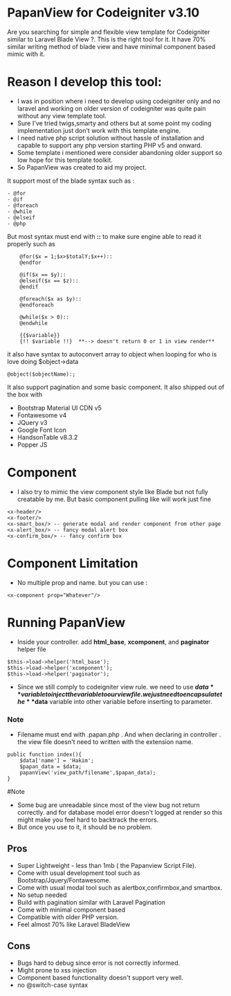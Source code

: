 
# PapanView for Codeigniter v3.10

Are you searching for simple and flexible view template for Codeigniter similar to Laravel Blade View ?. This is the right tool for it. It have 70% similar writing method of blade view and have minimal component based mimic with it.

# Reason I develop this tool:
- I was in position where i need to develop using codeigniter only and no laravel and working on older version of codeigniter was quite pain without any view template tool. 
- Sure I've tried twigs,smarty and others but at some point my coding implementation just don't work with this template engine. 
- I need native php script  solution without hassle of installation and capable to support any php version starting PHP v5 and onward. 
- Some template i mentioned were consider abandoning older support so low hope for this template toolkit. 
- So PapanView was created to aid my project.

It support most of the blade syntax such as :
```
- @for
- @if
- @foreach
- @while
- @elseif
- @php
```
But most syntax must end with **::** to make sure engine able to read it properly such as
```
	@for($x = 1;$x>$totalY;$x++)::
	@endfor
	
	@if($x == $y)::
	@elseif($x == $z)::
	@endif
	
	@foreach($x as $y)::
	@endforeach
	
	@while($x > 0)::
	@endwhile
	
	{{$variable}}
	{!! $variable !!}  **--> doesn't return 0 or 1 in view render**
```

it also have syntax to autoconvert array to object when looping for who is love doing $object->data 
```
@object($objectName):;

```

It also support pagination and some basic component.
It also shipped out of the box with 
- Bootstrap Material UI CDN v5
- Fontawesome v4
- JQuery v3
- Google Font Icon
- HandsonTable v8.3.2
- Popper JS

# Component 
- I also try to mimic the view component style like Blade but not fully creatable by me. But basic component pulling like **<x-component/>** will work just fine

```
<x-header/>
<x-footer/>
<x-smart_box/> -- generate modal and render component from other page
<x-alert_box/> -- fancy modal alert box
<x-confirm_box/> -- fancy confirm box
```

# Component Limitation
- No multiple prop and name. but you can use :
``` 
<x-component prop="Whatever"/>
``` 

# Running PapanView
- Inside your controller. add **html_base**, **xcomponent**, and **paginator** helper file
```
$this->load->helper('html_base');
$this->load->helper('xcomponent');
$this->load->helper('paginator');
```
- Since we still comply to codeigniter view rule. we need to use **$data** variable to inject the variable to our view file. we just need to encapsulate the **$data** variable into other variable before inserting to parameter.
### Note
- Filename must end with .papan.php . And when declaring in controller . the view file doesn't need to written with the extension name.
```
public function index(){
    $data['name'] = 'Hakim';
    $papan_data = $data;
    papanView('view_path/filename',$papan_data);
}
```

#Note
- Some bug are unreadable since most of the view bug not return correctly. and for database model error doesn't logged at render so this might make you feel hard to backtrack the errors. 
- But once you use to it, it should be no problem.

## Pros 
- Super Lightweight - less than 1mb ( the Papanview Script File).
- Come with usual development tool such as Bootstrap/Jquery/Fontawesome.
- Come with usual modal tool such as alertbox,confirmbox,and smartbox.
- No setup needed
- Build with pagination similar with Laravel Pagination
- Come with minimal component based
- Compatible with older PHP version.
- Feel almost 70% like Laravel BladeView

## Cons 
- Bugs hard to debug since error is not correctly informed.
- Might prone to xss injection
- Component based functionality doesn't support very well.
- no @switch-case syntax

